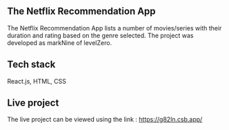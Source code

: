 ## The Netflix Recommendation App

The Netflix Recommendation App lists a number of movies/series with their duration and rating based on the genre selected. The project was developed as markNine of levelZero.

## Tech stack

React.js, HTML, CSS

## Live project 

The live project can be viewed using the link : 
https://g82ln.csb.app/